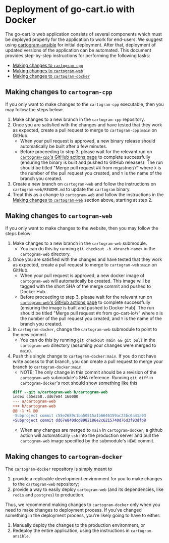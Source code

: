 # Deployment of go-cart.io with Docker

The go-cart.io web application consists of several components which must be deployed properly for the application to work for end-users. We suggest using [cartogram-ansible](https://github.com/go-cart-io/cartogram-ansible) for initial deployment. After that, deployment of updated versions of the application can be automated. This document provides step-by-step instructions for performing the following tasks:

- [Making changes to `cartogram-cpp`](#making-changes-to-cartogram-cpp)
- [Making changes to `cartogram-web`](#making-changes-to-cartogram-web)
- [Making changes to `cartogram-docker`](#making-changes-to-cartogram-docker)

## Making changes to `cartogram-cpp`

If you only want to make changes to the `cartogram-cpp` executable, then you may follow the steps below:

1. Make changes to a new branch in the `cartogram-cpp` repository.
2. Once you are satisfied with the changes and have tested that they work as expected, create a pull request to merge to `cartogram-cpp:main` on GitHub.
   - When your pull request is approved, a new binary release should automatically be built after a few minutes.
   - Before proceeding to step 3, please wait for the relevant run on [`cartogram-cpp`'s GitHub actions page](https://github.com/mgastner/cartogram-cpp/actions/workflows/build.yml) to complete successfully (ensuring the binary is built and pushed to GitHub releases). The run should be titled "Merge pull request #`X` from mgastner/`Y`" where `X` is the number of the pull request you created, and `Y` is the name of the branch you created.
3. Create a new branch on `cartogram-web` and follow the instructions on `cartogram-web/README.md` to update the `cartogram` binary.
4. Treat this as a change to `cartogram-web` and follow the instructions in the [Making changes to `cartogram-web`](#making-changes-to-cartogram-web) section above, starting at step 2.

## Making changes to `cartogram-web`

If you only want to make changes to the website, then you may follow the steps below:

1. Make changes to a new branch in the `cartogram-web` submodule.
   - You can do this by running `git checkout -b <branch-name>` in the `cartogram-web` directory.
2. Once you are satisfied with the changes and have tested that they work as expected, create a pull request to merge to `cartogram-web:main` on GitHub.
   - When your pull request is approved, a new docker image of `cartogram-web` will automatically be created. This image will be tagged with the short SHA of the merge commit and pushed to Docker Hub.
   - Before proceeding to step 3, please wait for the relevant run on [`cartogram-web`'s GitHub actions page](https://github.com/go-cart-io/cartogram-web/actions/workflows/docker-publish.yml) to complete successfully (ensuring the image is built and pushed to Docker Hub). The run should be titled "Merge pull request #`X` from go-cart-io/`Y`" where `X` is the number of the pull request you created, and `Y` is the name of the branch you created.
3. In `cartogram-docker`, change the `cartogram-web` submodule to point to the new commit.
   - You can do this by running `git checkout main && git pull` in the `cartogram-web` directory (assuming your changes were merged to `main`).
4. Push this single change to `cartogram-docker:main`. If you do not have write access to that branch, you can create a pull request to merge your branch to `cartogram-docker:main`.
   - NOTE: The only change in this commit should be a revision of the `cartogram-web` submodule's SHA reference. Running `git diff` in `cartogram-docker`'s root should show something like this
   ```diff
   diff --git a/cartogram-web b/cartogram-web
   index c55e268..dd67e84 160000
   --- a/cartogram-web
   +++ b/cartogram-web
   @@ -1 +1 @@
   -Subproject commit c55e2689c1ba50515a1b6646159ac23bc6a41a03
   +Subproject commit dd67e840dcd8982186e2c6215740d76d3f93dfb8
   ```
   - When any changes are merged to `main` in `cartogram-docker`, a github action will automatically `ssh` into the production server and pull the `cartogram-web` image specified by the submodule's `HEAD` commit.

## Making changes to `cartogram-docker`

The `cartogram-docker` repository is simply meant to

1. provide a replicable development environment for you to make changes to the `cartogram-web` repository;
2. provide a way to easily deploy `cartogram-web` (and its dependencies, like `redis` and `postgres`) to production.

Thus, we recommend making changes to `cartogram-docker` only when you need to make changes to deployment process.
If you've changed something in the deployment process, you're likely going to have to either:

1. Manually deploy the changes to the production environment, or
2. Redeploy the entire application, using the instructions in `cartogram-ansible`.
